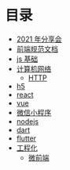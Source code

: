<!--
 * @Author: 明华
 * @Date: 2021-01-04 11:57:29
 * @LastEditors: zhangqiongyue
 * @LastEditTime: 2021-03-16 10:44:04
 * @Description:
 * @FilePath: /frontend-training/SUMMARY.md
-->

# 目录

- [2021 年分享会](./share/2021/2021.md)
- [前端规范文档](./specification/readme.md)
- [js 基础](./javascript-base/readme.md)
- [计算机网络](./computer_networking/readme.md)
  - [HTTP](./computer_networking/HTTP.md)
- [h5](./h5/readme.md)
- [react](./react/readme.md)
- [vue](./vue/readme.md)
- [微信小程序](./miniapp/readme.md)
- [nodejs](./nodejs/readme.md)
- [dart](./dart/readme.md)
- [flutter](./flutter/readme.md)
- [工程化](./engineering/readme.md)
  - [微前端](./engineering/micro_frontend.md)
